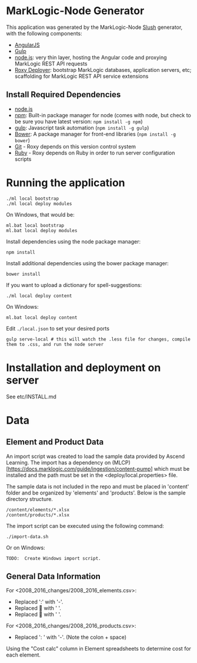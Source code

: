 # MarkLogic-Node Generator

This application was generated by the MarkLogic-Node [Slush](https://github.com/klei/slush) generator, with the following components:

- [AngularJS](https://angularjs.org/)
- [Gulp](http://gulpjs.com/)
- [node.js](http://nodejs.org/): very thin layer, hosting the Angular code and proxying MarkLogic REST API requests
- [Roxy Deployer](https://github.com/marklogic/roxy): bootstrap MarkLogic databases, application servers, etc; scaffolding for MarkLogic REST API service extensions

## Install Required Dependencies

- [node.js](http://nodejs.org/download/)
- [npm](https://www.npmjs.com/): Built-in package manager for node (comes with
  node, but check to be sure you have latest version: `npm install -g npm`)
- [gulp](http://gulpjs.com/): Javascript task automation (`npm install -g
  gulp`)
- [Bower](http://bower.io/): A package manager for front-end libraries (`npm
  install -g bower`)
- [Git](https://git-scm.com/) - Roxy depends on this version control system
- [Ruby](https://www.ruby-lang.org/en/documentation/installation/) - Roxy
  depends on Ruby in order to run server configuration scripts

# Running the application

    ./ml local bootstrap
    ./ml local deploy modules

On Windows, that would be:

    ml.bat local bootstrap
    ml.bat local deploy modules

Install dependencies using the node package manager:

    npm install

Install additional dependencies using the bower package manager:

    bower install

If you want to upload a dictionary for spell-suggestions:

    ./ml local deploy content

On Windows:

    ml.bat local deploy content

Edit `./local.json` to set your desired ports

    gulp serve-local # this will watch the .less file for changes, compile them to .css, and run the node server

# Installation and deployment on server

See etc/INSTALL.md

# Data

## Element and Product Data

An import script was created to load the sample data provided by Ascend Learning.
The import has a dependency on (MLCP)[https://docs.marklogic.com/guide/ingestion/content-pump]
which must be installed and the path must be set in the <deploy/local.properties>
file.

The sample data is not included in the repo and must be placed in 'content' folder
and be organized by 'elements' and 'products'.  Below is the sample directory
structure.

    /content/elements/*.xlsx
    /content/products/*.xlsx


The import script can be executed using the following command:

    ./import-data.sh

Or on Windows:

    TODO:  Create Windows import script.

## General Data Information


For <2008_2016_changes/2008_2016_elements.csv>:
  - Replaced ':' with '-'.
  - Replaced  with '  '.
  - Replaced  with ' '.

For <2008_2016_changes/2008_2016_products.csv>:
  - Replaced ': ' with '-'.  (Note the colon + space)


Using the "Cost calc" column in Element spreadsheets to determine cost for each element.


